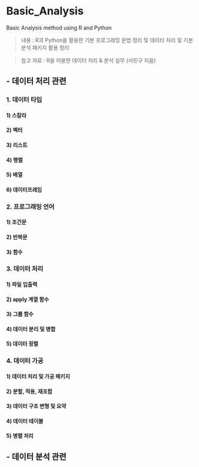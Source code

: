 # Basic_Analysis
Basic Analysis method using R and Python

>내용 : R과 Python을 활용한 기본 프로그래밍 문법 정리 및 데이터 처리 및 기본 분석 패키지 활용 정리

>참고 자료 : R을 이용한 데이터 처리 & 분석 실무 (서민구 지음)

## - 데이터 처리 관련
### 1. 데이터 타입
#### 1) 스칼라
#### 2) 벡터
#### 3) 리스트
#### 4) 행렬
#### 5) 배열
#### 6) 데이터프레임

### 2. 프로그래밍 언어
#### 1) 조건문
#### 2) 반복문
#### 3) 함수

### 3. 데이터 처리
#### 1) 파일 입출력
#### 2) apply 계열 함수
#### 3) 그룹 함수
#### 4) 데이터 분리 및 병합
#### 5) 데이터 정렬

### 4. 데이터 가공
#### 1) 데이터 처리 및 가공 패키지
#### 2) 분할, 적용, 재조합
#### 3) 데이터 구조 변형 및 요약
#### 4) 데이터 테이블
#### 5) 병렬 처리

## - 데이터 분석 관련
